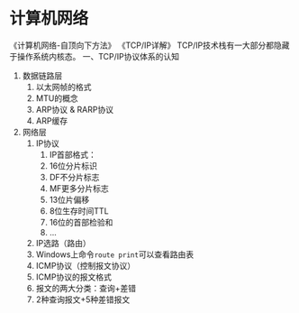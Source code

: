 # 计算机网络
《计算机网络-自顶向下方法》
《TCP/IP详解》
TCP/IP技术栈有一大部分都隐藏于操作系统内核态。
一、TCP/IP协议体系的认知
1. 数据链路层
   1. 以太网帧的格式
   2. MTU的概念
   3. ARP协议 & RARP协议
   4. ARP缓存
2. 网络层
   1. IP协议
      1. IP首部格式：
        1. 16位分片标识
        2. DF不分片标志
        3. MF更多分片标志
        4. 13位片偏移
        5. 8位生存时间TTL
        6. 16位的首部检验和
        7. ...
   2. IP选路（路由）
     1. Windows上命令`route print`可以查看路由表
   3. ICMP协议（控制报文协议）
     1. ICMP协议的报文格式
     2. 报文的两大分类：查询+差错
     3. 2种查询报文+5种差错报文
